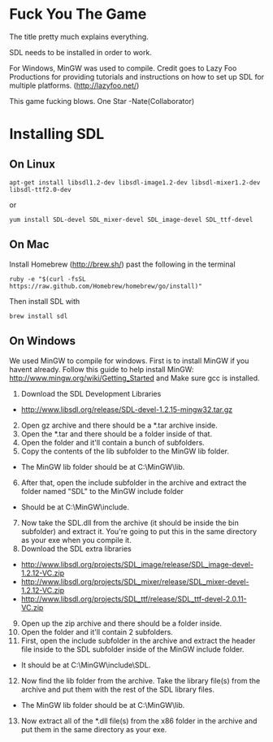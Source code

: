 Fuck You The Game
===========
The title pretty much explains everything.

SDL needs to be installed in order to work.

For Windows, MinGW was used to compile.
Credit goes to Lazy Foo Productions for providing tutorials and instructions on how to set up SDL for multiple platforms.
(http://lazyfoo.net/)

This game fucking blows. One Star
-Nate(Collaborator)

Installing SDL
===========
## On Linux
```
apt-get install libsdl1.2-dev libsdl-image1.2-dev libsdl-mixer1.2-dev libsdl-ttf2.0-dev
```
or
```
yum install SDL-devel SDL_mixer-devel SDL_image-devel SDL_ttf-devel
```

## On Mac
Install Homebrew (http://brew.sh/) past the following in the terminal
```
ruby -e "$(curl -fsSL https://raw.github.com/Homebrew/homebrew/go/install)"
```  
Then install SDL with
```
brew install sdl
```
## On Windows
We used MinGW to compile for windows. First is to install MinGW if you havent already. Follow this guide to help install MinGW: http://www.mingw.org/wiki/Getting_Started and Make sure gcc is installed.

1. Download the SDL Development Libraries
  * http://www.libsdl.org/release/SDL-devel-1.2.15-mingw32.tar.gz
2. Open gz archive and there should be a *.tar archive inside.
3. Open the *.tar and there should be a folder inside of that.
4. Open the folder and it'll contain a bunch of subfolders.
5. Copy the contents of the lib subfolder to the MinGW lib folder.
  * The MinGW lib folder should be at C:\MinGW\lib.
6. After that, open the include subfolder in the archive and extract the folder named "SDL" to the MinGW include folder
  * Should be at C:\MinGW\include.
7. Now take the SDL.dll from the archive (it should be inside the bin subfolder) and extract it. You're going to put this in the same directory as your exe when you compile it.
8. Download the SDL extra libraries
  * http://www.libsdl.org/projects/SDL_image/release/SDL_image-devel-1.2.12-VC.zip
  * http://www.libsdl.org/projects/SDL_mixer/release/SDL_mixer-devel-1.2.12-VC.zip
  * http://www.libsdl.org/projects/SDL_ttf/release/SDL_ttf-devel-2.0.11-VC.zip
9. Open up the zip archive and there should be a folder inside.
10. Open the folder and it'll contain 2 subfolders.
11. First, open the include subfolder in the archive and extract the header file inside to the SDL subfolder inside of the MinGW include folder. 
  * It should be at C:\MinGW\include\SDL.
12. Now find the lib folder from the archive. Take the library file(s) from the archive and put them with the rest of the SDL library files.
  * The MinGW lib folder should be at C:\MinGW\lib.
13. Now extract all of the *.dll file(s) from the x86 folder in the archive and put them in the same directory as your exe.
